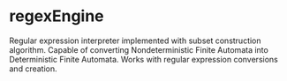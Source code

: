 # regexEngine
Regular expression interpreter implemented with subset construction algorithm.
Capable of converting Nondeterministic Finite Automata into Deterministic Finite Automata. 
Works with regular expression conversions and creation.
